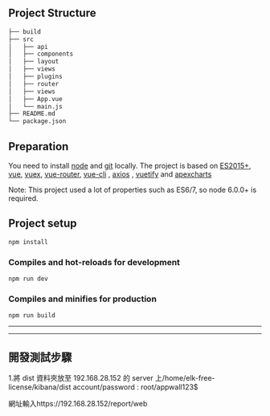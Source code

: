 ## Project Structure

```bash
├── build
├── src
│   ├── api
│   ├── components
│   ├── layout
│   ├── views
│   ├── plugins
│   ├── router
│   ├── views
│   ├── App.vue
│   └── main.js
├── README.md
└── package.json

```

## Preparation

You need to install [node](https://nodejs.org/) and [git](https://git-scm.com/) locally. The project is based on [ES2015+](https://es6.ruanyifeng.com/), [vue](https://cn.vuejs.org/index.html), [vuex](https://vuex.vuejs.org/zh-cn/), [vue-router](https://router.vuejs.org/zh-cn/), [vue-cli](https://github.com/vuejs/vue-cli) , [axios](https://github.com/axios/axios) , [vuetify](https://vuetifyjs.com/zh-Hans/) and [apexcharts](https://apexcharts.com/)

Note: This project used a lot of properties such as ES6/7, so node 6.0.0+ is required.

## Project setup

```
npm install
```

### Compiles and hot-reloads for development

```
npm run dev
```

### Compiles and minifies for production

```
npm run build
```

---

---

## 開發測試步驟

1.將 dist 資料夾放至 192.168.28.152 的 server 上/home/elk-free-license/kibana/dist
account/password : root/appwall123\$

網址輸入https://192.168.28.152/report/web

